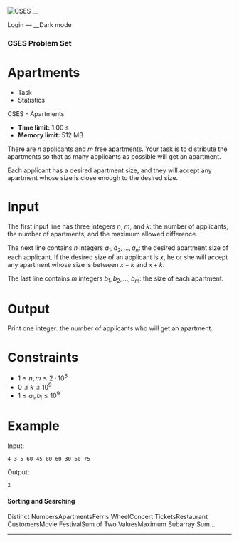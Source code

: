 ![CSES](/logo.png?1) __

Login — __Dark mode

### CSES Problem Set

# Apartments

  * Task
  * Statistics

CSES - Apartments

  * **Time limit:** 1.00 s
  * **Memory limit:** 512 MB

There are $n$ applicants and $m$ free apartments. Your task is to distribute
the apartments so that as many applicants as possible will get an apartment.

Each applicant has a desired apartment size, and they will accept any
apartment whose size is close enough to the desired size.

# Input

The first input line has three integers $n$, $m$, and $k$: the number of
applicants, the number of apartments, and the maximum allowed difference.

The next line contains $n$ integers $a_1, a_2, \ldots, a_n$: the desired
apartment size of each applicant. If the desired size of an applicant is $x$,
he or she will accept any apartment whose size is between $x-k$ and $x+k$.

The last line contains $m$ integers $b_1, b_2, \ldots, b_m$: the size of each
apartment.

# Output

Print one integer: the number of applicants who will get an apartment.

# Constraints

  * $1 \le n, m \le 2 \cdot 10^5$
  * $0 \le k \le 10^9$
  * $1 \le a_i, b_i \le 10^9$

# Example

Input:

``` 4 3 5 60 45 80 60 30 60 75 ```

Output:

``` 2 ```

#### Sorting and Searching

Distinct NumbersApartmentsFerris WheelConcert TicketsRestaurant CustomersMovie
FestivalSum of Two ValuesMaximum Subarray Sum...

* * *

